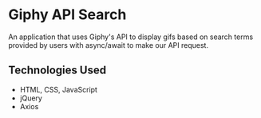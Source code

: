 # Giphy API Search

An application that uses Giphy's API to display gifs based on search terms provided by users with async/await to make our API request.

## Technologies Used

- HTML, CSS, JavaScript
- jQuery
- Axios

